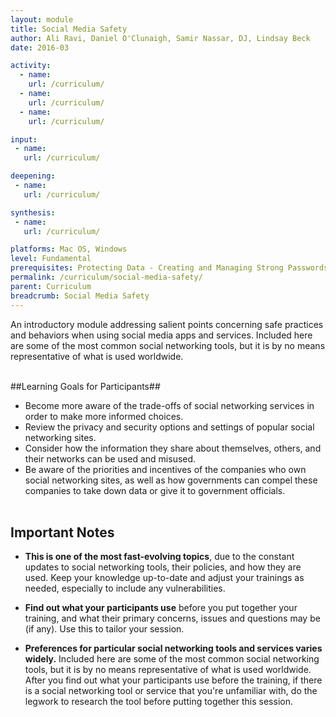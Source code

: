 ```yaml
---
layout: module
title: Social Media Safety
author: Ali Ravi, Daniel O'Clunaigh, Samir Nassar, DJ, Lindsay Beck
date: 2016-03

activity:
  - name: 
    url: /curriculum/
  - name: 
    url: /curriculum/
  - name: 
    url: /curriculum/

input:
 - name: 
   url: /curriculum/

deepening:
 - name: 
   url: /curriculum/

synthesis:
 - name: 
   url: /curriculum/

platforms: Mac OS, Windows
level: Fundamental
prerequisites: Protecting Data - Creating and Managing Strong Passwords
permalink: /curriculum/social-media-safety/
parent: Curriculum
breadcrumb: Social Media Safety
---
```


An introductory module addressing salient points concerning safe practices and behaviors when using social media apps and services. Included here are some of the most common social networking tools, but it is by no means representative of what is used worldwide.
<br><br>

##Learning Goals for Participants##


- Become more aware of the trade-offs of social networking services in order to make more informed choices.
- Review the privacy and security options and settings of popular social networking sites.
- Consider how the information they share about themselves, others, and their networks can be used and misused.
- Be aware of the priorities and incentives of the companies who own social networking sites, as well as how governments can compel these companies to take down data or give it to government officials.
<br><br>


## Important Notes ##

- **This is one of the most fast-evolving topics**, due to the constant updates to social networking tools, their policies, and how they are used. Keep your knowledge up-to-date and adjust your trainings as needed, especially to include any vulnerabilities.

- **Find out what your participants use** before you put together your training, and what their primary concerns, issues and questions may be (if any). Use this to tailor your session.

- **Preferences for particular social networking tools and services varies widely.** Included here are some of the most common social networking tools, but it is by no means representative of what is used worldwide. After you find out what your participants use before the training, if there is a social networking tool or service that you're unfamiliar with, do the legwork to research the tool before putting together this session.


